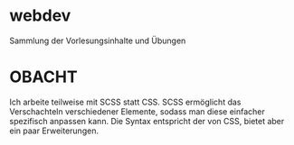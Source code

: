# webdev
Sammlung der Vorlesungsinhalte und Übungen

<h1>OBACHT</h1>
<p>Ich arbeite teilweise mit SCSS statt CSS. SCSS ermöglicht das Verschachteln verschiedener Elemente, sodass man diese einfacher spezifisch anpassen kann.
Die Syntax entspricht der von CSS, bietet aber ein paar Erweiterungen.</p>
